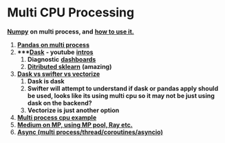 # Multi CPU Processing

[**Numpy**](https://gitlab.com/tenzing/shared-array) **on multi process, and** [**how to use it.**](https://medium.com/analytics-vidhya/multiprocessing-for-data-scientists-in-python-427b2ff93af1)

1. [**Pandas on multi process**](https://github.com/nalepae/pandarallel)
2. **\*\*\***[**Dask**](https://docs.dask.org/en/latest/) **- youtube** [**intros**](https://www.youtube.com/channel/UCj9eavqmvwaCyKhIlu2GaoA)
   1. **Diagnostic** [**dashboards**](https://www.youtube.com/watch?v=N\_GqzcuGLCY)
   2. [**Ditributed sklearn**](https://www.youtube.com/watch?v=5Zf6DQaf7jk) **(amazing)**
3. [**Dask vs swifter vs vectorize**](https://gdcoder.com/speed-up-pandas-apply-function-using-dask-or-swifter-tutorial/)
   1. **Dask is dask**
   2. **Swifter will attempt to understand if dask or pandas apply should be used, looks like its using multi cpu so it may not be just using dask on the backend?**
   3. **Vectorize is just another option**
4. [**Multi process cpu example**](https://datascience.blog.wzb.eu/2017/06/19/speeding-up-nltk-with-parallel-processing/)
5. [**Medium on MP, using MP pool, Ray etc.**](https://medium.com/distributed-computing-with-ray/how-to-scale-python-multiprocessing-to-a-cluster-with-one-line-of-code-d19f242f60ff)
6. [**Async (multi process/thread/coroutines/asyncio)**](https://medium.com/velotio-perspectives/an-introduction-to-asynchronous-programming-in-python-af0189a88bbb)
